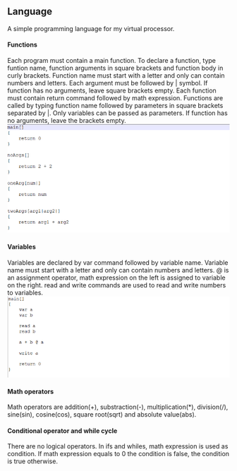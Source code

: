 ## Language
A simple programming language for my virtual processor.

#### Functions
Each program must contain a main function. To declare a function, type funtion name, function arguments in square brackets and function body in curly brackets.
Function name must start with a letter and only can contain numbers and letters.
Each argument must be followed by | symbol. If function has no arguments, leave square brackets empty. 
Each function must contain return command followed by math expression.
Functions are called by typing function name followed by parameters in square brackets separated by |. Only variables can be passed as parameters. If function has no arguments, leave the brackets empty. 
![Function declaration](screenshots/func_decl.png)

#### Variables
Variables are declared by var command followed by variable name. Variable name must start with a letter and only can contain numbers and letters. @ is an assignment operator, math expression on the left is assigned to variable on the right.
read and write commands are used to read and write numbers to variables.
![Variables](screenshots/variables.png)

#### Math operators
Math operators are addition(+), substraction(-), multiplication(*), division(/), sine(sin), cosine(cos), square root(sqrt) and absolute value(abs).

#### Conditional operator and while cycle
There are no logical operators. In ifs and whiles, math expression is used as condition. If math expression equals to 0 the condition is false, the condition is true otherwise.
